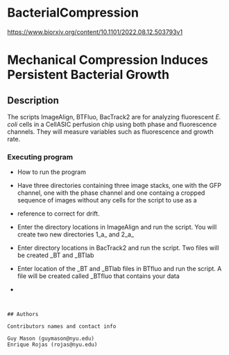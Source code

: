 # BacterialCompression
https://www.biorxiv.org/content/10.1101/2022.08.12.503793v1

# Mechanical Compression Induces Persistent Bacterial Growth 

## Description

The scripts ImageAlign, BTFluo, BacTrack2 are for analyzing fluorescent _E. coli_ cells in a CellASIC perfusion chip using both phase and fluorescence channels. They will measure variables
such as fluorescence and growth rate.


### Executing program

* How to run the program
* Have three directories containing three image stacks, one with the GFP channel, one with the phase channel and one containg a cropped sequence of images without any cells for the script to use as a
* reference to correct for drift.
* Enter the directory locations in ImageAlign and run the script. You will create two new directories 1_a_ and 2_a_
* Enter directory locations in BacTrack2 and run the script. Two files will be created _BT and _BTlab
* Enter location of the _BT and _BTlab files in BTfluo and run the script. A file will be created called _BTfluo that contains your data

* 
```


## Authors

Contributors names and contact info

Guy Mason (guymason@nyu.edu)
Enrique Rojas (rojas@nyu.edu)


